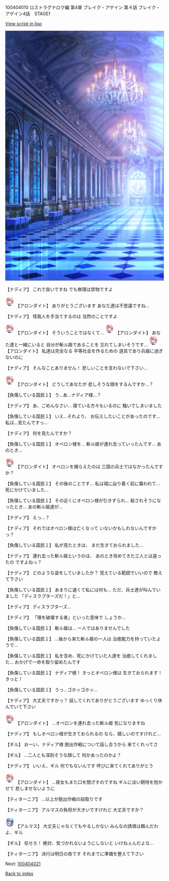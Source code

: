 100404010 ロストラグナロク編 第4章 ブレイク・アゲイン 第４話 ブレイク・アゲイン4話　STAGE1

[View script in lisp](../scripts/100404010.txt)

![mamon_room.png](../images/backgrounds/mamon_room.png)

【ナディア】
これで良いですね
でも無理は禁物ですよ

<img src="../images/units/3100711.png" alt="3100711.png" height="34"/>
【アロンダイト】
ありがとうございます
あなた達は不思議ですね…

【ナディア】
怪我人を手当てするのは
当然のことですよ

<img src="../images/units/3100711.png" alt="3100711.png" height="34"/>
【アロンダイト】
そういうことではなくて…

<img src="../images/units/3100711.png" alt="3100711.png" height="34"/>
【アロンダイト】
あなた達と一緒にいると
自分が斬ル姫であることを
忘れてしまいそうです…

<img src="../images/units/3100711.png" alt="3100711.png" height="34"/>
【アロンダイト】
私達は完全なる
平等社会を作るための
道具であり兵器に過ぎないのに

【ナディア】
そんなことありません！
悲しいことを言わないで下さい…

<img src="../images/units/3100711.png" alt="3100711.png" height="34"/>
【アロンダイト】
どうしてあなたが
悲しそうな顔をするんですか…？

【負傷している国民１】
う…あ…ナディア様…？

【ナディア】
あ、ごめんなさい…
寝ている方々もいるのに
騒いでしまいました

【負傷している国民１】
いえ…それより、
お伝えしたいことがあったのです…
私は…見たんですっ…

【ナディア】
何を見たんですか？

【負傷している国民１】
オベロン様を…
斬ル姫が連れ去っていったんです…
あのとき…

<img src="../images/units/3100711.png" alt="3100711.png" height="34"/>
【アロンダイト】
オベロンを捕らえたのは
三国の兵士ではなかったんですか？

【負傷している国民１】
その後のことです…
私は城に辿り着く前に襲われて…
死にかけていました…

【負傷している国民１】
その近くにオベロン様が引きずられ…
殺されそうになったとき…
あの斬ル姫達が…

【ナディア】
えっ…？

【ナディア】
それではオベロン様は亡くなって
いないかもしれないんですかっ？

【負傷している国民１】
私が見たときは、
まだ生きておられました…

【ナディア】
連れ去った斬ル姫というのは、
あのとき攻めてきた三人とは違ったの
ですよねっ？

【ナディア】
どのような姿をしていましたか？
覚えている範囲でいいので
教えて下さい

【負傷している国民１】
あまりに速くて私には何も…
ただ、兵士達が叫んでいました
「ディスラプターズだ！」と…

【ナディア】
ディスラプターズ…

【ナディア】
「理を破壊する者」といった意味で
しょうか…

【負傷している国民１】
斬ル姫は…
一人ではありませんでした

【負傷している国民１】
…後から来た斬ル姫の一人は
治癒能力を持っていたようで…

【負傷している国民１】
私を含め、死にかけていた人達を
治癒してくれました…
おかげで一命を取り留めたんです

【負傷している国民１】
ナディア様！
きっとオベロン様は
生きておられます！きっと！

【負傷している国民１】
うっ…ゴホッゴホッ…

【ナディア】
大丈夫ですかっ？
話してくれてありがとうございます
ゆっくり休んでいて下さい

<img src="../images/units/3100711.png" alt="3100711.png" height="34"/>
【アロンダイト】
…オベロンを連れ去った斬ル姫
気になりますね

【ナディア】
もしオベロン様が生きておられるの
なら、嬉しいのですけれど…

【ギル】
おーい、ナディア様
脱出作戦について話し合うから
来てくれってさ

【ギル】
…二人とも深刻そうな顔して
何かあったのかよ？

【ナディア】
いいえ、ギル
何でもないんです
呼びに来てくれてありがとう

<img src="../images/units/3100711.png" alt="3100711.png" height="34"/>
【アロンダイト】
…彼女もまた口を閉ざすのですね
ギルに淡い期待を抱かせて
悲しませないように

【ティターニア】
…以上が脱出作戦の段取りです

【ティターニア】
アルマスの負担が大きいですけれど
大丈夫ですか？

<img src="../images/units/3103811.png" alt="3103811.png" height="34"/>
【アルマス】
大丈夫じゃなくてもやるしかない
みんなの誘導は頼んだわよ、ギル

【ギル】
任せろ！
絶対、気づかれないようにしないと
いけねぇんだよな…

【ティターニア】
決行は明日の夜です
それまでに準備を整えて下さい

Next: [100404021](100404021.md)

[Back to index](index.md)
